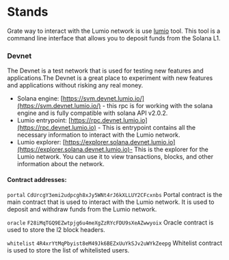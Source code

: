 # Stands

Grate way to interact with the Lumio network is use [lumio](https://github.com/pontem-network/lumio-tools) tool. This tool is a command line interface that allows you to deposit funds from the Solana L1.

### Devnet

The Devnet is a test network that is used for testing new features and applications.The Devnet is a great place to experiment with new features and applications without risking any real money.

* Solana engine:  [https://svm.devnet.lumio.io/](https://svm.devnet.lumio.io/) - this rpc is for working with the solana engine and is fully compatible with solana API v2.0.2.
* Lumio entrypoint: [https://rpc.devnet.lumio.io](https://rpc.devnet.lumio.io) - This is entrypoint contains all the necessary information to interact with the Lumio network.
* Lumio explorer: [https://explorer.solana.devnet.lumio.io](https://explorer.solana.devnet.lumio.io)- This is the explorer for the Lumio network. You can use it to view transactions, blocks, and other information about the network.

#### Contract addresses:

`portal` `CdUrcgY3emi2udpcgh8xJy5WNt4rJ6kXLLUY2CFcxnbs` Portal contract is the main contract that is used to interact with the Lumio network. It is used to deposit and withdraw funds from the Lumio network.

`oracle` `F28iMqTGQ9EZwtpjg6u4meXgZzRYcFDU9sXeAZwwyoix` Oracle contract is used to store the l2 block headers.

`whitelist` `4R4xrYtMqPbyist8eM49Jk6BEZxUuYkSJv2uWYkZeepg` Whitelist contract is used to store the list of whitelisted users.





